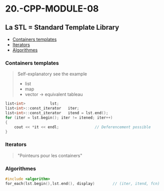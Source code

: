 # 20.-CPP-MODULE-08

## La STL = Standard Template Library
* [Containers templates](#Containers-templates)  
* [Iterators](#Iterators)  
* [Algorithmes](#Algorithmes)  


### Containers templates
> Self-explanatory see the example
> * list
> * map
> * vector ->  equivalent tableau
```C++
list<int>			lst;
list<int>::const_iterator	iter;
list<int>::const_iterator	itend = lst.end();
for (iter = lst.begin(); iter != itened; iter++)
{
	cout << *it << endl; 				// Deferencement possible	
}
```
### Iterators
> "Pointeurs pour les containers"
### Algorithmes
```C++
#include <algorithm>
for_each(lst.begin(),lst.end(), display) 		// (iter, itend, fcn)
```

